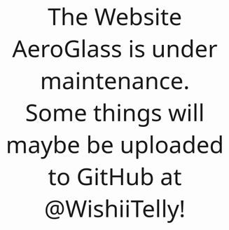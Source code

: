 <!DOCTYPE html>
<!-- saved from url=(0053)file:///C:/Users/user/Desktop/resources/website.html -->
<html>

<head>
  <meta http-equiv="Content-Type" content="text/html; charset=UTF-8">

  <title>AeroGlass Website</title>
  <script>
    var uniqueId = 0;

    function genUniqueKeyframeName() {
      return "seq-" + uniqueId++
    }
    var uniqueId = 0,
      SceneItem = function (n, t, i, r, u) {
        n.style.visibility = "visible";
        this.keyframe_sequence = u;
        this.element = n;
        this.animation_name = t;
        this.animation_duration = r;
        this.keyframes = "@-ms-keyframes " + t + " {" + i + "}"
      },
      KeyframeSequencer = function (n) {
        this._created_keyframes = [];
        this.container_element = n;
        this._sequences = [];
        var t = document.createElement("style");
        document.head.appendChild(t);
        this.stylesheet = t.sheet
      },
      ScenesManager;
    KeyframeSequencer.prototype.addSequence = function (n, t, i, r) {
      var u = {},
        e, s, f, o, h, c;
      for (u.element = n, u.keyframe_name = genUniqueKeyframeName(), u.keyframe_style_str = "@-ms-keyframes " + u
        .keyframe_name + " {", e = 0, f = 0; f < t.length; f++) o = t[f].duration, e += o;
      for (s = 0, f = 0; f < t.length; f++) o = t[f].duration, s += o, h = s / e * 100 + "%", c = t[f].properties, u
        .keyframe_style_str += h + "{" + c + "}";
      u.keyframe_style_str += "}";
      u.delay = i;
      u.duration = e + "s";
      u.fill_mode = r || "both";
      this._sequences.push(u)
    };
    KeyframeSequencer.prototype.playSequence = function () {
      for (var n, i, r = [], t = 0; t < this.container_element.childNodes.length; t++) r.push(this.container_element
        .childNodes[t]);
      for (this.stylesheet.cssText = "", t = 0; t < this._sequences.length; t++) n = this._sequences[t], i = n
        .element, this.stylesheet.insertRule(n.keyframe_style_str, 0), this._created_keyframes.push(n.keyframe_name),
        i.style.msAnimationDuration = n.duration, i.style.msAnimationDelay = n.delay, i.style.msAnimationFillMode = n
        .fill_mode, i.style.msAnimationName = n.keyframe_name
    };
    ScenesManager = function (n) {
      this._event_element = document.createElement("div");
      this._canvas = n;
      this._scenes = [];
      this._playhead = 0;
      this._repeat = !1;
      this._repeat_from = 0;
      this._iteration_count = 0;
      this._max_iteration = 0;
      this.oncomplete_callback = null;
      var t = document.createElement("style");
      document.head.appendChild(t);
      this.stylesheet = t.sheet
    };
    ScenesManager.prototype.addScene = function (n) {
      this._scenes.push(n)
    };
    ScenesManager.prototype.playScenes = function (n) {
      while (this._canvas.hasChildNodes()) this._canvas.removeChild(this._canvas.childNodes[0]);
      n && n.repeat && (this._repeat = n.repeat, n && n.repeat_from && (this._repeat_from = n.repeat_from), n && n
        .repeat_count && (this._max_iteration = n.repeat_count));
      n && n.oncomplete_callback && (this.oncomplete_callback = n.oncomplete_callback);
      this.playCurrentScene()
    };
    ScenesManager.prototype._onPlayNext = function () {
      var n = !1;
      this._playhead + 1 < this._scenes.length ? (this._playhead += 1, this.playCurrentScene()) : (this.stylesheet
        .cssText = "", this._repeat ? (this._playhead = this._repeat_from, this._max_iteration != 0 && this
          ._iteration_count >= this._max_iteration - 1 ? (this.repeat = !1, n = !0) : (this.playCurrentScene(), this
            ._iteration_count += 1)) : n = !0);
      n && this.oncomplete_callback != null && this.oncomplete_callback()
    };
    ScenesManager.prototype.playCurrentScene = function () {
      var u = this,
        t = this._scenes[this._playhead],
        n = t.element,
        i, r;
      this._canvas.appendChild(n);
      i = t.keyframes;
      r = this.stylesheet;
      r.insertRule(i, 0);
      n.has_event || (n.has_event = !0, n.addEventListener("MSAnimationEnd", function (t) {
        t.target === n && u._onPlayNext()
      }));
      n.style.msAnimationName = t.animation_name;
      n.style.msAnimationDuration = t.animation_duration;
      n.style.msAnimationFillMode = "both";
      t.keyframe_sequence && t.keyframe_sequence.playSequence()
    }
    var rtl_mode = false,
      v_offset = 40;

    function setVerticalOffset(n) {
      v_offset = n
    }

    function setTextStyle(n, t) {
      _setTextStyle(n, t, ".instruction_text, .final_text")
    }

    function setSubTextStyle(n, t) {
      _setTextStyle(n, t, ".instruction_text_small, .final_text_small")
    }

    function _setTextStyle(n, t, i) {
      for (var r, u = n.split(";"), o = u[0] + "pt", s = u[1], h = u[2], e = document.querySelectorAll(i), f = 0; f < e
        .length; f++) r = e[f], r.style.fontSize = o, r.style.fontFamily = s, r.style.fontWeight = h, r.style
        .fontColor = t
    }

    function setRTL(n) {
      rtl_mode = n;
      var t;
      n ? (t = document.getElementById("playback_canvas"), t.parentElement.removeChild(t)) : (t = document
        .getElementById("playback_canvas_rtl"), t.parentElement.removeChild(t))
    }

    function initTryThisLaterMessageSequence(n, t, i) {
      var u = document.getElementById("trythislater_overlay_canvas"),
        r = new ScenesManager(u);
      r.addScene(new SceneItem(document.getElementById("trythislater_sequence"), "s0", "to{opacity:0}", "0s", null));
      r.addScene(new SceneItem(document.getElementById("trythislater_sequence"), "s0",
        "from{-ms-animation-timing-function:ease;opacity:0;}15%{opacity:1}85%{opacity:1}to{opacity:1}", n, null));
      r.addScene(new SceneItem(document.getElementById("trythislater_sequence"), "s0", "to{opacity:1}", t, null));
      r.addScene(new SceneItem(document.getElementById("trythislater_sequence"), "s0",
        "from{-ms-animation-timing-function:ease;opacity:1;}15%{opacity:1}85%{opacity:1}to{opacity:0}", i, null));
      r.playScenes({
        repeat: !1
      })
    }

    function initEndSequence() {
      document.getElementById("end_sequence_canvas").style.visibility = "visible";
      var n, t = document.getElementById("end_sequence_canvas");
      n = new ScenesManager(t);
      n.addScene(new SceneItem(document.getElementById("pre_end_sequence"), "es", "to{opacity:1}", "6.2s",
        setPreEndSequence()));
      n.addScene(new SceneItem(document.getElementById("end_sequence"), "es", "to{opacity:1}", "0s", setEndSequence()));
      n.playScenes({
        repeat: !1,
        oncomplete_callback: function () {
          startAnimation()
        }
      })
    }

    function initEndSequenceMessagesOverlay() {
      document.getElementById("final_messages_overlay_canvas").style.visibility = "visible";
      var n, t = document.getElementById("final_messages_overlay_canvas");
      n = new ScenesManager(t);
      n.addScene(new SceneItem(document.getElementById("message_overlay_sequence"), "mos", "to{opacity:1}", "300s",
        setFinalMessagesSequence()));
      n.playScenes({
        repeat: !1
      })
    }

    function addZDPMessage(n) {
      rgZDPMessages[rgZDPMessages.length] = n
    }

    function initZDPEndSequence() {
      initEndSequence();
      document.getElementById("zdp_final_messages_overlay_canvas").style.visibility = "visible";
      nextZDPMessage()
    }

    function nextZDPMessage() {
      document.getElementById("zdp_final_message_text").innerHTML = rgZDPMessages[zdpMessageIndex++];
      var n, t = document.getElementById("zdp_final_messages_overlay_canvas");
      n = new ScenesManager(t);
      n.addScene(new SceneItem(document.getElementById("zdp_message_overlay_sequence"), "mos", "to{opacity:1}", "60s",
        setZDPFinalMessagesSequence()));
      n.playScenes({
        repeat: !1,
        oncomplete_callback: function () {
          zdpMessageIndex >= rgZDPMessages.length && (zdpMessageIndex = 0);
          nextZDPMessage()
        }
      })
    }

    function setFinalMessagesSequence() {
      var i = new KeyframeSequencer(document.getElementById("message_overlay_sequence"));
      var r = 60,
        n = r - 7,
        t = n;
      return i.addSequence(document.getElementById("final_message_text1"), [{
        properties: "-ms-animation-timing-function:cubic-bezier(0.1, 0.9, 0.2, 1);opacity:0;-ms-transform:translate(0px,0px);",
        duration: 0
      }, {
        properties: "-ms-transform:translate(0px,0px);opacity:1;",
        duration: 6
      }, {
        properties: "-ms-animation-timing-function:linear;-ms-transform:translate(0px,0px);opacity:1;",
        duration: n
      }, {
        properties: "-ms-transform:translate(0px,0px);opacity:0;",
        duration: 1
      }], "0s"), i.addSequence(document.getElementById("sub_final_message_text1"), [{
        properties: "-ms-animation-timing-function:cubic-bezier(0.1, 0.9, 0.2, 1);opacity:0;-ms-transform:translate(0px,0px);",
        duration: 0
      }, {
        properties: "-ms-transform:translate(0px,0px);opacity:1;",
        duration: 6
      }, {
        properties: "-ms-animation-timing-function:linear;-ms-transform:translate(0px,0px);opacity:1;",
        duration: n + 2 + (r - 2)
      }, {
        properties: "-ms-animation-timing-function:linear;-ms-transform:translate(0px,0px);opacity:0;",
        duration: 1
      }], "0s"), t += 7, n = r - 2, i.addSequence(document.getElementById("final_message_text2"), [{
        properties: "-ms-animation-timing-function:linear;opacity:0;-ms-transform:translate(0px,0px);",
        duration: 0
      }, {
        properties: "-ms-transform:translate(0px,0px);opacity:1;",
        duration: 1
      }, {
        properties: "-ms-transform:translate(0px,0px);opacity:1;",
        duration: n
      }, {
        properties: "-ms-transform:translate(0px,0px);opacity:0;",
        duration: 1
      }], t + "s"), i.addSequence(document.getElementById("sub_final_message_text2"), [{
        properties: "-ms-animation-timing-function:linear;opacity:0;-ms-transform:translate(0px,0px);",
        duration: 0
      }, {
        properties: "-ms-transform:translate(0px,0px);opacity:0;",
        duration: 1
      }, {
        properties: "-ms-transform:translate(0px,0px);opacity:0;",
        duration: n
      }, {
        properties: "-ms-transform:translate(0px,0px);opacity:0;",
        duration: 1
      }], t + "s"), t += n + 2, i.addSequence(document.getElementById("final_message_text3"), [{
        properties: "-ms-animation-timing-function:linear;opacity:0;-ms-transform:translate(0px,0px);",
        duration: 0
      }, {
        properties: "-ms-transform:translate(0px,0px);opacity:1;",
        duration: 1
      }, {
        properties: "-ms-transform:translate(0px,0px);opacity:1;",
        duration: n
      }, {
        properties: "-ms-transform:translate(0px,0px);opacity:0;",
        duration: 1
      }], t + "s"), i.addSequence(document.getElementById("sub_final_message_text3"), [{
        properties: "-ms-animation-timing-function:linear;opacity:0;-ms-transform:translate(0px,0px);",
        duration: 0
      }, {
        properties: "-ms-transform:translate(0px,0px);opacity:1;",
        duration: 1
      }, {
        properties: "-ms-transform:translate(0px,0px);opacity:1;",
        duration: n * 3 + 4
      }, {
        properties: "-ms-transform:translate(0px,0px);opacity:1;",
        duration: 1
      }], t + "s"), t += n + 2, i.addSequence(document.getElementById("final_message_text4"), [{
        properties: "-ms-animation-timing-function:linear;opacity:0;-ms-transform:translate(0px,0px);",
        duration: 0
      }, {
        properties: "-ms-transform:translate(0px,0px);opacity:1;",
        duration: 1
      }, {
        properties: "-ms-transform:translate(0px,0px);opacity:1;",
        duration: n
      }, {
        properties: "-ms-transform:translate(0px,0px);opacity:0;",
        duration: 1
      }], t + "s"), i.addSequence(document.getElementById("sub_final_message_text4"), [{
        properties: "-ms-animation-timing-function:linear;opacity:0;-ms-transform:translate(0px,0px);",
        duration: 0
      }, {
        properties: "-ms-transform:translate(0px,0px);opacity:0;",
        duration: 1
      }, {
        properties: "-ms-transform:translate(0px,0px);opacity:1;",
        duration: n + 1
      }, {
        properties: "-ms-transform:translate(0px,0px);opacity:0;",
        duration: 1
      }], t + (n + 2) * 2 + "s"), t += n + 2, i.addSequence(document.getElementById("final_message_text5"), [{
        properties: "-ms-animation-timing-function:linear;opacity:0;-ms-transform:translate(0px,0px);",
        duration: 0
      }, {
        properties: "-ms-transform:translate(0px,0px);opacity:1;",
        duration: 1
      }, {
        properties: "-ms-transform:translate(0px,0px);opacity:1;",
        duration: n
      }, {
        properties: "-ms-transform:translate(0px,0px);opacity:1;",
        duration: 1
      }], t + "s"), i.addSequence(document.getElementById("sub_final_message_text5"), [{
        properties: "-ms-animation-timing-function:linear;opacity:0;-ms-transform:translate(0px,0px);",
        duration: 0
      }, {
        properties: "-ms-transform:translate(0px,0px);opacity:0;",
        duration: 1
      }, {
        properties: "-ms-transform:translate(0px,0px);opacity:0;",
        duration: n + 1
      }, {
        properties: "-ms-transform:translate(0px,0px);opacity:0;",
        duration: 1
      }], t + (n + 2) * 3 + "s"), i
    }

    function setZDPFinalMessagesSequence() {
      var n, t, i;
      return n = new KeyframeSequencer(document.getElementById("zdp_message_overlay_sequence")), t = 60, i = t - 7, n
        .addSequence(document.getElementById("zdp_final_message_text"), [{
          properties: "-ms-animation-timing-function:cubic-bezier(0.1, 0.9, 0.2, 1);opacity:0;-ms-transform:translate(0px,0px);",
          duration: 0
        }, {
          properties: "-ms-transform:translate(0px,0px);opacity:1;",
          duration: 6
        }, {
          properties: "-ms-animation-timing-function:linear;-ms-transform:translate(0px,0px);opacity:1;",
          duration: i
        }, {
          properties: "-ms-transform:translate(0px,0px);opacity:0;",
          duration: 1
        }], "0s"), n
    }

    function startAnimation() {
      elm = document.getElementById("color1");
      rCurrent = rValues[currentColor];
      gCurrent = gValues[currentColor];
      bCurrent = bValues[currentColor];
      setTargetColor()
    }

    function setTargetColor() {
      rIncrement = (rValues[targetColor] - rCurrent) / steps;
      gIncrement = (gValues[targetColor] - gCurrent) / steps;
      bIncrement = (bValues[targetColor] - bCurrent) / steps;
      currentColor = (currentColor + 1) % numberColors;
      targetColor = (targetColor + 1) % numberColors;
      currentStep = steps;
      cycleToTargetColor()
    }

    function cycleToTargetColor() {
      currentStep--;
      rCurrent += rIncrement;
      gCurrent += gIncrement;
      bCurrent += bIncrement;
      framesSinceSkip++;
      framesSinceSkip >= skipNthFrame && (framesSinceSkip = 0, elm.style.backgroundColor = "rgb(" + Math.round(
        rCurrent) + "," + Math.round(gCurrent) + "," + Math.round(bCurrent) + ")");
      currentStep > 0 ? callback = requestAnimationFrame(cycleToTargetColor) : setTargetColor()
    }

    function setPreEndSequence() {
      var n;
      return n = new KeyframeSequencer(document.getElementById("pre_end_sequence")), n.addSequence(document
        .getElementById("color0"), [{
          properties: "-ms-animation-timing-function:linear;opacity:0;",
          duration: 0
        }, {
          properties: "opacity:1;",
          duration: 4
        }], "1s"), n
    }

    function setEndSequence() {
      var n;
      return n = new KeyframeSequencer(document.getElementById("end_sequence")), n.addSequence(document.getElementById(
        "color1"), [{
        properties: "-ms-animation-timing-function:linear;opacity:1;",
        duration: 0
      }], "0s"), n
    }

    function initTouchSequence(n) {
      if (n) initEndSequence(), initEndSequenceMessagesOverlay();
      else {
        initTryThisLaterMessageSequence("6s", "21s", "7s");
        var t, i;
        i = rtl_mode ? document.getElementById("playback_canvas_rtl") : document.getElementById("playback_canvas");
        t = new ScenesManager(i);
        t.addScene(new SceneItem(document.getElementById("touch_sequence"), "s1",
          "from{-ms-animation-timing-function:ease;opacity:0;}15%{opacity:1}85%{opacity:1}to{opacity:1}", "6s",
          setTouchSequence0()));
        t.addScene(new SceneItem(document.getElementById("touch_sequence"), "s1",
          "from{-ms-animation-timing-function:ease;opacity:1;}15%{opacity:1}85%{opacity:1}to{opacity:1}", "7s",
          setTouchSequence1()));
        t.addScene(new SceneItem(document.getElementById("touch_sequence"), "s1",
          "from{-ms-animation-timing-function:ease;opacity:1;}15%{opacity:1}85%{opacity:1}to{opacity:1}", "7s",
          setTouchSequence3()));
        t.addScene(new SceneItem(document.getElementById("touch_sequence"), "s1",
          "from{-ms-animation-timing-function:ease;opacity:1;}15%{opacity:1}85%{opacity:1}to{opacity:1}", "7s",
          setTouchSequence3()));
        t.addScene(new SceneItem(document.getElementById("touch_sequence"), "s1",
          "from{-ms-animation-timing-function:ease;opacity:1;}15%{opacity:1}85%{opacity:1}to{opacity:0}", "7s",
          setTouchSequence2()));
        t.playScenes({
          repeat: !1,
          oncomplete_callback: function () {
            initEndSequence();
            initEndSequenceMessagesOverlay()
          }
        })
      }
    }

    function initTouchAndMouseSequence(n) {
      if (n) initEndSequence(), initEndSequenceMessagesOverlay();
      else {
        initTryThisLaterMessageSequence("6s", "57.4s", "7.8s");
        var t, i;
        i = rtl_mode ? document.getElementById("playback_canvas_rtl") : document.getElementById("playback_canvas");
        t = new ScenesManager(i);
        t.addScene(new SceneItem(document.getElementById("touch_sequence"), "s1",
          "from{-ms-animation-timing-function:ease;opacity:0;}15%{opacity:1}85%{opacity:1}to{opacity:1}", "6s",
          setTouchSequence0()));
        t.addScene(new SceneItem(document.getElementById("touch_sequence"), "s1",
          "from{-ms-animation-timing-function:ease;opacity:1;}15%{opacity:1}85%{opacity:1}to{opacity:1}", "7s",
          setTouchSequence1()));
        t.addScene(new SceneItem(document.getElementById("touch_sequence"), "s1",
          "from{-ms-animation-timing-function:ease;opacity:1;}15%{opacity:1}85%{opacity:1}to{opacity:0}", "7s",
          setTouchSequence2()));
        t.addScene(new SceneItem(document.getElementById("mouse_sequence"), "s2",
          "from{-ms-animation-timing-function:ease;opacity:0;}15%{opacity:1}85%{opacity:1}to{opacity:1}", "9.8s",
          setMouseSequence3()));
        t.addScene(new SceneItem(document.getElementById("mouse_sequence"), "s2",
          "from{-ms-animation-timing-function:ease;opacity:1;}15%{opacity:1}85%{opacity:1}to{opacity:0}", "7.8s",
          setMouseSequence2()));
        t.addScene(new SceneItem(document.getElementById("touch_sequence"), "s1",
          "from{-ms-animation-timing-function:ease;opacity:0;}15%{opacity:1}85%{opacity:1}to{opacity:1}", "9s",
          setTouchSequence4()));
        t.addScene(new SceneItem(document.getElementById("touch_sequence"), "s1",
          "from{-ms-animation-timing-function:ease;opacity:1;}15%{opacity:1}85%{opacity:1}to{opacity:0}", "7s",
          setTouchSequence2()));
        t.addScene(new SceneItem(document.getElementById("mouse_sequence"), "s2",
          "from{-ms-animation-timing-function:ease;opacity:0;}15%{opacity:1}85%{opacity:1}to{opacity:1}", "9.8s",
          setMouseSequence3()));
        t.addScene(new SceneItem(document.getElementById("mouse_sequence"), "s2",
          "from{-ms-animation-timing-function:ease;opacity:1;}15%{opacity:1}85%{opacity:1}to{opacity:0}", "7.8s",
          setMouseSequence2()));
        t.playScenes({
          oncomplete_callback: function () {
            initEndSequence();
            initEndSequenceMessagesOverlay()
          }
        })
      }
    }

    function initMouseSequence(n) {
      if (n) initEndSequence(), initEndSequenceMessagesOverlay();
      else {
        initTryThisLaterMessageSequence("14.3s", "15.6s", "7.8s");
        var t, i;
        i = rtl_mode ? document.getElementById("playback_canvas_rtl") : document.getElementById("playback_canvas");
        t = new ScenesManager(i);
        t.addScene(new SceneItem(document.getElementById("mouse_sequence"), "s2",
          "from{-ms-animation-timing-function:ease;opacity:0;}15%{opacity:1}85%{opacity:1}to{opacity:1}", "14.3s",
          setMouseSequence1()));
        t.addScene(new SceneItem(document.getElementById("mouse_sequence"), "s2",
          "from{-ms-animation-timing-function:ease;opacity:1;}15%{opacity:1}85%{opacity:1}to{opacity:1}", "7.8s",
          setMouseSequence2()));
        t.addScene(new SceneItem(document.getElementById("mouse_sequence"), "s2",
          "from{-ms-animation-timing-function:ease;opacity:1;}15%{opacity:1}85%{opacity:1}to{opacity:1}", "7.8s",
          setMouseSequence2()));
        t.addScene(new SceneItem(document.getElementById("mouse_sequence"), "s2",
          "from{-ms-animation-timing-function:ease;opacity:1;}15%{opacity:1}85%{opacity:1}to{opacity:0}", "7.8s",
          setMouseSequence2()));
        t.playScenes({
          repeat: !1,
          oncomplete_callback: function () {
            initEndSequence();
            initEndSequenceMessagesOverlay()
          }
        })
      }
    }

    function setTouchSequence0() {
      var n;
      return rtl_mode ? (n = new KeyframeSequencer(document.getElementById("touch_sequence")), n.addSequence(document
        .getElementById("touch_intro_text"), [{
          properties: "-ms-animation-timing-function:cubic-bezier(0.1, 0.9, 0.2, 1);opacity:0;-ms-transform:translate(0px,0px);",
          duration: 0
        }, {
          properties: "-ms-transform:translate(0px,0px);opacity:1;",
          duration: 2
        }, {
          properties: "-ms-transform:translate(0px,0px);opacity:1;",
          duration: 1
        }, {
          properties: "-ms-transform:translate(0px,0px);opacity:0;",
          duration: 1
        }], "2s"), n.addSequence(document.getElementById("touch_instruction_text"), [{
        properties: "opacity:0;",
        duration: .01
      }], "0s"), n.addSequence(document.getElementById("touch_arrow"), [{
        properties: "opacity:0;",
        duration: .01
      }], "0s"), n.addSequence(document.getElementById("thumbs"), [{
        properties: "opacity:1;",
        duration: .01
      }], "0s"), n.addSequence(document.getElementById("touch_charms"), [{
        properties: "opacity:0;",
        duration: .01
      }], "0s")) : (n = new KeyframeSequencer(document.getElementById("touch_sequence")), n.addSequence(document
        .getElementById("touch_intro_text"), [{
          properties: "-ms-animation-timing-function:cubic-bezier(0.1, 0.9, 0.2, 1);opacity:0;-ms-transform:translate(0px,0px);",
          duration: 0
        }, {
          properties: "-ms-transform:translate(0px,0px);opacity:1;",
          duration: 2
        }, {
          properties: "-ms-transform:translate(0px,0px);opacity:1;",
          duration: 1
        }, {
          properties: "-ms-transform:translate(0px,0px);opacity:0;",
          duration: 1
        }], "2s"), n.addSequence(document.getElementById("touch_instruction_text"), [{
        properties: "opacity:0;",
        duration: .01
      }], "0s"), n.addSequence(document.getElementById("touch_arrow"), [{
        properties: "opacity:0;",
        duration: .01
      }], "0s"), n.addSequence(document.getElementById("thumbs"), [{
        properties: "opacity:1;",
        duration: .01
      }], "0s"), n.addSequence(document.getElementById("touch_charms"), [{
        properties: "opacity:0;",
        duration: .01
      }], "0s")), n
    }

    function setTouchSequence1() {
      var n;
      return rtl_mode ? (n = new KeyframeSequencer(document.getElementById("touch_sequence")), n.addSequence(document
        .getElementById("touch_intro_text"), [{
          properties: "opacity:0;",
          duration: .01
        }], "0s"), n.addSequence(document.getElementById("touch_instruction_text"), [{
        properties: "-ms-animation-timing-function:cubic-bezier(0.1, 0.9, 0.2, 1);opacity:0;-ms-transform:translate(0px,0px);",
        duration: 0
      }, {
        properties: "-ms-transform:translate(0px,0px);opacity:1;",
        duration: 2
      }], "0s"), n.addSequence(document.getElementById("touch_arrow"), [{
        properties: "-ms-animation-timing-function:cubic-bezier(0.1, 0.9, 0.2, 1);-ms-transform:scale(-1,1) translate(120px,0px);",
        duration: 0
      }, {
        properties: "-ms-transform:scale(-1,1) translate(0px,0px);opacity:1;",
        duration: 1
      }, {
        properties: "-ms-transform:scale(-1,1) translate(0px,0px);opacity:0",
        duration: 1.5
      }], "2s"), n.addSequence(document.getElementById("thumbs"), [{
        properties: "-ms-animation-timing-function:ease;-ms-transform:scale(-1,1) rotate(0deg) translate(0px,0px);",
        duration: 0
      }, {
        properties: "-ms-animation-timing-function:ease;-ms-transform:scale(-1,1) rotate(-20deg) translate(-3px,11px);",
        duration: .25
      }, {
        properties: "-ms-transform:scale(-1,1) rotate(0deg) translate(0px,0px);",
        duration: .75
      }], "4s"), n.addSequence(document.getElementById("touch_charms"), [{
        properties: "-ms-animation-timing-function:cubic-bezier(0.1, 0.9, 0.2, 1);-ms-transform:translate(-35px,0px);",
        duration: 0
      }, {
        properties: "-ms-transform:translate(0px,0px);",
        duration: .5
      }, {
        properties: "-ms-transform:translate(0px,0px);opacity:1",
        duration: 1
      }, {
        properties: "-ms-transform:translate(0px,0px);opacity:0",
        duration: 1
      }], "4.05s")) : (n = new KeyframeSequencer(document.getElementById("touch_sequence")), n.addSequence(document
        .getElementById("touch_intro_text"), [{
          properties: "opacity:0;",
          duration: .01
        }], "0s"), n.addSequence(document.getElementById("touch_instruction_text"), [{
        properties: "-ms-animation-timing-function:cubic-bezier(0.1, 0.9, 0.2, 1);opacity:0;-ms-transform:translate(0px,0px);",
        duration: 0
      }, {
        properties: "-ms-transform:translate(0px,0px);opacity:1;",
        duration: 2
      }], "0s"), n.addSequence(document.getElementById("touch_arrow"), [{
        properties: "-ms-animation-timing-function:cubic-bezier(0.1, 0.9, 0.2, 1);-ms-transform:translate(120px,0px);",
        duration: 0
      }, {
        properties: "-ms-transform:translate(0px,0px);opacity:1;",
        duration: 1
      }, {
        properties: "-ms-transform:translate(0px,0px);opacity:0",
        duration: 1.5
      }], "2s"), n.addSequence(document.getElementById("thumbs"), [{
        properties: "-ms-animation-timing-function:ease;-ms-transform:rotate(0deg) translate(0px,0px);",
        duration: 0
      }, {
        properties: "-ms-animation-timing-function:ease;-ms-transform:rotate(-20deg) translate(-3px,11px);",
        duration: .25
      }, {
        properties: "-ms-transform:rotate(0deg) translate(0px,0px);",
        duration: .75
      }], "4s"), n.addSequence(document.getElementById("touch_charms"), [{
        properties: "-ms-animation-timing-function:cubic-bezier(0.1, 0.9, 0.2, 1);-ms-transform:translate(35px,0px);",
        duration: 0
      }, {
        properties: "-ms-transform:translate(0px,0px);",
        duration: .5
      }, {
        properties: "-ms-transform:translate(0px,0px);opacity:1",
        duration: 1
      }, {
        properties: "-ms-transform:translate(0px,0px);opacity:0",
        duration: 1
      }], "4.05s")), n
    }

    function setTouchSequence2() {
      var n;
      return rtl_mode ? (n = new KeyframeSequencer(document.getElementById("touch_sequence")), n.addSequence(document
        .getElementById("touch_intro_text"), [{
          properties: "-ms-animation-timing-function:cubic-bezier(0.1, 0.9, 0.2, 1);opacity:0;-ms-transform:translate(0px,0px);",
          duration: 0
        }, {
          properties: "-ms-transform:translate(0px,0px);opacity:0;",
          duration: 2
        }, {
          properties: "-ms-transform:translate(0px,0px);opacity:0;",
          duration: 1
        }, {
          properties: "-ms-transform:translate(0px,0px);opacity:0;",
          duration: 1
        }], "0s"), n.addSequence(document.getElementById("touch_instruction_text"), [{
        properties: "-ms-animation-timing-function:cubic-bezier(0.1, 0.9, 0.2, 1);opacity:1;-ms-transform:translate(0px,0px);",
        duration: 0
      }, {
        properties: "-ms-transform:translate(0px,0px);opacity:1;",
        duration: 2
      }], "0s"), n.addSequence(document.getElementById("touch_arrow"), [{
        properties: "-ms-animation-timing-function:cubic-bezier(0.1, 0.9, 0.2, 1);-ms-transform:scale(-1,1) translate(120px,0px);",
        duration: 0
      }, {
        properties: "-ms-transform:scale(-1,1) translate(0px,0px);opacity:1;",
        duration: 1
      }, {
        properties: "-ms-transform:scale(-1,1) translate(0px,0px);opacity:0",
        duration: 1.5
      }], "2s"), n.addSequence(document.getElementById("thumbs"), [{
        properties: "-ms-animation-timing-function:ease;-ms-transform:scale(-1,1) rotate(0deg) translate(0px,0px);",
        duration: 0
      }, {
        properties: "-ms-animation-timing-function:ease;-ms-transform:scale(-1,1) rotate(-20deg) translate(-3px,11px);",
        duration: .25
      }, {
        properties: "-ms-transform:scale(-1,1) rotate(0deg) translate(0px,0px);",
        duration: .75
      }], "4s"), n.addSequence(document.getElementById("touch_charms"), [{
        properties: "-ms-animation-timing-function:cubic-bezier(0.1, 0.9, 0.2, 1);-ms-transform:translate(-35px,0px);",
        duration: 0
      }, {
        properties: "-ms-transform:translate(0px,0px);",
        duration: .5
      }, {
        properties: "-ms-transform:translate(0px,0px);opacity:1",
        duration: 1
      }], "4.05s")) : (n = new KeyframeSequencer(document.getElementById("touch_sequence")), n.addSequence(document
        .getElementById("touch_intro_text"), [{
          properties: "-ms-animation-timing-function:cubic-bezier(0.1, 0.9, 0.2, 1);opacity:0;-ms-transform:translate(0px,0px);",
          duration: 0
        }, {
          properties: "-ms-transform:translate(0px,0px);opacity:0;",
          duration: 2
        }, {
          properties: "-ms-transform:translate(0px,0px);opacity:0;",
          duration: 1
        }, {
          properties: "-ms-transform:translate(0px,0px);opacity:0;",
          duration: 1
        }], "0s"), n.addSequence(document.getElementById("touch_instruction_text"), [{
        properties: "-ms-transform:translate(0px,0px);opacity:1;",
        duration: 0
      }, {
        properties: "-ms-transform:translate(0px,0px);opacity:1;",
        duration: 2
      }], "0s"), n.addSequence(document.getElementById("touch_arrow"), [{
        properties: "-ms-animation-timing-function:cubic-bezier(0.1, 0.9, 0.2, 1);-ms-transform:translate(120px,0px);",
        duration: 0
      }, {
        properties: "-ms-transform:translate(0px,0px);opacity:1;",
        duration: 1
      }, {
        properties: "-ms-transform:translate(0px,0px);opacity:0",
        duration: 1.5
      }], "2s"), n.addSequence(document.getElementById("thumbs"), [{
        properties: "-ms-animation-timing-function:ease;-ms-transform:rotate(0deg) translate(0px,0px);",
        duration: 0
      }, {
        properties: "-ms-animation-timing-function:ease;-ms-transform:rotate(-20deg) translate(-3px,11px);",
        duration: .25
      }, {
        properties: "-ms-transform:rotate(0deg) translate(0px,0px);",
        duration: .75
      }], "4s"), n.addSequence(document.getElementById("touch_charms"), [{
        properties: "-ms-animation-timing-function:cubic-bezier(0.1, 0.9, 0.2, 1);-ms-transform:translate(35px,0px);",
        duration: 0
      }, {
        properties: "-ms-transform:translate(0px,0px);",
        duration: 1
      }], "4.05s")), n
    }

    function setTouchSequence3() {
      var n;
      return rtl_mode ? (n = new KeyframeSequencer(document.getElementById("touch_sequence")), n.addSequence(document
        .getElementById("touch_intro_text"), [{
          properties: "-ms-animation-timing-function:cubic-bezier(0.1, 0.9, 0.2, 1);opacity:0;-ms-transform:translate(0px,0px);",
          duration: 0
        }, {
          properties: "-ms-transform:translate(0px,0px);opacity:0;",
          duration: 2
        }, {
          properties: "-ms-transform:translate(0px,0px);opacity:0;",
          duration: 1
        }, {
          properties: "-ms-transform:translate(0px,0px);opacity:0;",
          duration: 1
        }], "0s"), n.addSequence(document.getElementById("touch_instruction_text"), [{
        properties: "-ms-transform:translate(0px,0px);opacity:1;",
        duration: 0
      }, {
        properties: "-ms-transform:translate(0px,0px);opacity:1;",
        duration: 2
      }], "0s"), n.addSequence(document.getElementById("touch_arrow"), [{
        properties: "-ms-animation-timing-function:cubic-bezier(0.1, 0.9, 0.2, 1);-ms-transform:scale(-1,1) translate(120px,0px);",
        duration: 0
      }, {
        properties: "-ms-transform:scale(-1,1) translate(0px,0px);opacity:1;",
        duration: 1
      }, {
        properties: "-ms-transform:scale(-1,1) translate(0px,0px);opacity:0",
        duration: 1.5
      }], "2s"), n.addSequence(document.getElementById("thumbs"), [{
        properties: "-ms-animation-timing-function:ease;-ms-transform:scale(-1,1) rotate(0deg) translate(0px,0px);",
        duration: 0
      }, {
        properties: "-ms-animation-timing-function:ease;-ms-transform:scale(-1,1) rotate(-20deg) translate(-3px,11px);",
        duration: .25
      }, {
        properties: "-ms-transform:scale(-1,1) rotate(0deg) translate(0px,0px);",
        duration: .75
      }], "4s"), n.addSequence(document.getElementById("touch_charms"), [{
        properties: "-ms-animation-timing-function:cubic-bezier(0.1, 0.9, 0.2, 1);-ms-transform:translate(-35px,0px);",
        duration: 0
      }, {
        properties: "-ms-transform:translate(0px,0px);",
        duration: .5
      }, {
        properties: "-ms-transform:translate(0px,0px);opacity:1",
        duration: 1
      }, {
        properties: "-ms-transform:translate(0px,0px);opacity:0",
        duration: 1
      }], "4.05s")) : (n = new KeyframeSequencer(document.getElementById("touch_sequence")), n.addSequence(document
        .getElementById("touch_intro_text"), [{
          properties: "-ms-animation-timing-function:cubic-bezier(0.1, 0.9, 0.2, 1);opacity:0;-ms-transform:translate(0px,0px);",
          duration: 0
        }, {
          properties: "-ms-transform:translate(0px,0px);opacity:0;",
          duration: 2
        }, {
          properties: "-ms-transform:translate(0px,0px);opacity:0;",
          duration: 1
        }, {
          properties: "-ms-transform:translate(0px,0px);opacity:0;",
          duration: 1
        }], "0s"), n.addSequence(document.getElementById("touch_instruction_text"), [{
        properties: "-ms-transform:translate(0px,0px);opacity:1;",
        duration: 0
      }, {
        properties: "-ms-transform:translate(0px,0px);opacity:1;",
        duration: 2
      }], "0s"), n.addSequence(document.getElementById("touch_arrow"), [{
        properties: "-ms-animation-timing-function:cubic-bezier(0.1, 0.9, 0.2, 1);-ms-transform:translate(120px,0px);",
        duration: 0
      }, {
        properties: "-ms-transform:translate(0px,0px);opacity:1;",
        duration: 1
      }, {
        properties: "-ms-transform:translate(0px,0px);opacity:0",
        duration: 1.5
      }], "2s"), n.addSequence(document.getElementById("thumbs"), [{
        properties: "-ms-animation-timing-function:ease;-ms-transform:rotate(0deg) translate(0px,0px);",
        duration: 0
      }, {
        properties: "-ms-animation-timing-function:ease;-ms-transform:rotate(-20deg) translate(-3px,11px);",
        duration: .25
      }, {
        properties: "-ms-transform:rotate(0deg) translate(0px,0px);",
        duration: .75
      }], "4s"), n.addSequence(document.getElementById("touch_charms"), [{
        properties: "-ms-animation-timing-function:cubic-bezier(0.1, 0.9, 0.2, 1);-ms-transform:translate(35px,0px);",
        duration: 0
      }, {
        properties: "-ms-transform:translate(0px,0px);",
        duration: .5
      }, {
        properties: "-ms-transform:translate(0px,0px);opacity:1",
        duration: 1
      }, {
        properties: "-ms-transform:translate(0px,0px);opacity:0",
        duration: 1
      }], "4.05s")), n
    }

    function setTouchSequence4() {
      var n;
      return rtl_mode ? (n = new KeyframeSequencer(document.getElementById("touch_sequence")), n.addSequence(document
        .getElementById("touch_intro_text"), [{
          properties: "opacity:0;",
          duration: .01
        }], "0s"), n.addSequence(document.getElementById("touch_instruction_text"), [{
        properties: "-ms-animation-timing-function:cubic-bezier(0.1, 0.9, 0.2, 1);opacity:0;-ms-transform:translate(0px,0px);",
        duration: 0
      }, {
        properties: "-ms-transform:translate(0px,0px);opacity:1;",
        duration: 2
      }], "2s"), n.addSequence(document.getElementById("touch_arrow"), [{
        properties: "-ms-animation-timing-function:cubic-bezier(0.1, 0.9, 0.2, 1);-ms-transform:scale(-1,1) translate(120px,0px);",
        duration: 0
      }, {
        properties: "-ms-transform:scale(-1,1) translate(0px,0px);opacity:1;",
        duration: 1
      }, {
        properties: "-ms-transform:scale(-1,1) translate(0px,0px);opacity:0",
        duration: 1.5
      }], "4s"), n.addSequence(document.getElementById("thumbs"), [{
        properties: "-ms-animation-timing-function:ease;-ms-transform:scale(-1,1) rotate(0deg) translate(0px,0px);",
        duration: 0
      }, {
        properties: "-ms-animation-timing-function:ease;-ms-transform:scale(-1,1) rotate(-20deg) translate(-3px,11px);",
        duration: .25
      }, {
        properties: "-ms-transform:scale(-1,1) rotate(0deg) translate(0px,0px);",
        duration: .75
      }], "6s"), n.addSequence(document.getElementById("touch_charms"), [{
        properties: "-ms-animation-timing-function:cubic-bezier(0.1, 0.9, 0.2, 1);-ms-transform:translate(-35px,0px);",
        duration: 0
      }, {
        properties: "-ms-transform:translate(0px,0px);",
        duration: .5
      }, {
        properties: "-ms-transform:translate(0px,0px);opacity:1",
        duration: 1
      }, {
        properties: "-ms-transform:translate(0px,0px);opacity:0",
        duration: 1
      }], "6.05s")) : (n = new KeyframeSequencer(document.getElementById("touch_sequence")), n.addSequence(document
        .getElementById("touch_intro_text"), [{
          properties: "opacity:0;",
          duration: .01
        }], "0s"), n.addSequence(document.getElementById("touch_instruction_text"), [{
        properties: "-ms-animation-timing-function:cubic-bezier(0.1, 0.9, 0.2, 1);opacity:0;-ms-transform:translate(0px,0px);",
        duration: 0
      }, {
        properties: "-ms-transform:translate(0px,0px);opacity:1;",
        duration: 2
      }], "2s"), n.addSequence(document.getElementById("touch_arrow"), [{
        properties: "-ms-animation-timing-function:cubic-bezier(0.1, 0.9, 0.2, 1);-ms-transform:translate(120px,0px);",
        duration: 0
      }, {
        properties: "-ms-transform:translate(0px,0px);opacity:1;",
        duration: 1
      }, {
        properties: "-ms-transform:translate(0px,0px);opacity:0",
        duration: 1.5
      }], "4s"), n.addSequence(document.getElementById("thumbs"), [{
        properties: "-ms-animation-timing-function:ease;-ms-transform:rotate(0deg) translate(0px,0px);",
        duration: 0
      }, {
        properties: "-ms-animation-timing-function:ease;-ms-transform:rotate(-20deg) translate(-3px,11px);",
        duration: .25
      }, {
        properties: "-ms-transform:rotate(0deg) translate(0px,0px);",
        duration: .75
      }], "6s"), n.addSequence(document.getElementById("touch_charms"), [{
        properties: "-ms-animation-timing-function:cubic-bezier(0.1, 0.9, 0.2, 1);-ms-transform:translate(35px,0px);",
        duration: 0
      }, {
        properties: "-ms-transform:translate(0px,0px);",
        duration: .5
      }, {
        properties: "-ms-transform:translate(0px,0px);opacity:1",
        duration: 1
      }, {
        properties: "-ms-transform:translate(0px,0px);opacity:0",
        duration: 1
      }], "6.05s")), n
    }

    function setMouseSequence1() {
      var n;
      return rtl_mode ? (n = new KeyframeSequencer(document.getElementById("mouse_sequence")), n.addSequence(document
        .getElementById("mouse_intro_text"), [{
          properties: "-ms-animation-timing-function:cubic-bezier(0.1, 0.9, 0.2, 1);opacity:0;-ms-transform:translate(0px,0px);",
          duration: 0
        }, {
          properties: "-ms-transform:translate(0px,0px);opacity:1;",
          duration: 2
        }, {
          properties: "-ms-transform:translate(0px,0px);opacity:1;",
          duration: 1
        }, {
          properties: "-ms-transform:translate(0px,0px);opacity:0;",
          duration: 1
        }], "2s"), n.addSequence(document.getElementById("mouse_instruction_text"), [{
        properties: "-ms-animation-timing-function:cubic-bezier(0.1, 0.9, 0.2, 1);opacity:0;-ms-transform:translate(0px,0px);",
        duration: 0
      }, {
        properties: "-ms-transform:translate(0px,0px);opacity:1;",
        duration: 2
      }], "6s"), n.addSequence(document.getElementById("cursor"), [{
        properties: "-ms-animation-timing-function:cubic-bezier(0.1, 0.9, 0.2, 1);opacity:0;",
        duration: 0
      }, {
        properties: "opacity:1;-ms-transform:translate(0px,0px)",
        duration: 2
      }, {
        properties: "opacity:1;-ms-transform:translate(0px,0px)",
        duration: 1
      }, {
        properties: "opacity:1;-ms-transform:translate(-130px,-130px)",
        duration: 1
      }], "8s"), n.addSequence(document.getElementById("mouse_arrow"), [{
        properties: "-ms-animation-timing-function:cubic-bezier(0.1, 0.9, 0.2, 1);opacity:0;-ms-transform:translate(0px,0px)",
        duration: 0
      }, {
        properties: "-ms-animation-timing-function:cubic-bezier(0.1, 0.9, 0.2, 1);opacity:1;-ms-transform:translate(0px,0px);",
        duration: 1
      }, {
        properties: "-ms-animation-timing-function:cubic-bezier(0.1, 0.9, 0.2, 1);opacity:1;-ms-transform:translate(0px,0px);",
        duration: .8
      }, {
        properties: "-ms-animation-timing-function:cubic-bezier(0.1, 0.9, 0.2, 1);opacity:0;",
        duration: .7
      }], "9s"), n.addSequence(document.getElementById("mouse_charms"), [{
        properties: "-ms-animation-timing-function:cubic-bezier(0.1, 0.9, 0.2, 1);-ms-transform:translate(-35px,0px);",
        duration: 0
      }, {
        properties: "-ms-transform:translate(4px,0px);",
        duration: .5
      }, {
        properties: "-ms-transform:translate(4px,0px);opacity:1",
        duration: 1
      }, {
        properties: "-ms-transform:translate(4px,0px);opacity:0",
        duration: 1
      }], "11.6s")) : (n = new KeyframeSequencer(document.getElementById("mouse_sequence")), n.addSequence(document
        .getElementById("mouse_intro_text"), [{
          properties: "-ms-animation-timing-function:cubic-bezier(0.1, 0.9, 0.2, 1);opacity:0;-ms-transform:translate(0px,0px);",
          duration: 0
        }, {
          properties: "-ms-transform:translate(0px,0px);opacity:1;",
          duration: 2
        }, {
          properties: "-ms-transform:translate(0px,0px);opacity:1;",
          duration: 1
        }, {
          properties: "-ms-transform:translate(0px,0px);opacity:0;",
          duration: 1
        }], "2s"), n.addSequence(document.getElementById("mouse_instruction_text"), [{
        properties: "-ms-animation-timing-function:cubic-bezier(0.1, 0.9, 0.2, 1);opacity:0;-ms-transform:translate(0px,0px);",
        duration: 0
      }, {
        properties: "-ms-transform:translate(0px,0px);opacity:1;",
        duration: 2
      }], "6s"), n.addSequence(document.getElementById("cursor"), [{
        properties: "-ms-animation-timing-function:cubic-bezier(0.1, 0.9, 0.2, 1);opacity:0;",
        duration: 0
      }, {
        properties: "opacity:1;-ms-transform:translate(0px,0px)",
        duration: 2
      }, {
        properties: "opacity:1;-ms-transform:translate(0px,0px)",
        duration: 1
      }, {
        properties: "opacity:1;-ms-transform:translate(100px,-100px)",
        duration: 1
      }], "8s"), n.addSequence(document.getElementById("mouse_arrow"), [{
        properties: "-ms-animation-timing-function:cubic-bezier(0.1, 0.9, 0.2, 1);opacity:0;-ms-transform:translate(0px,0px)",
        duration: 0
      }, {
        properties: "-ms-animation-timing-function:cubic-bezier(0.1, 0.9, 0.2, 1);opacity:1;-ms-transform:translate(0px,0px);",
        duration: 1
      }, {
        properties: "-ms-animation-timing-function:cubic-bezier(0.1, 0.9, 0.2, 1);opacity:1;-ms-transform:translate(0px,0px);",
        duration: .8
      }, {
        properties: "-ms-animation-timing-function:cubic-bezier(0.1, 0.9, 0.2, 1);opacity:0;",
        duration: .7
      }], "9s"), n.addSequence(document.getElementById("mouse_charms"), [{
        properties: "-ms-animation-timing-function:cubic-bezier(0.1, 0.9, 0.2, 1);-ms-transform:translate(35px,0px);",
        duration: 0
      }, {
        properties: "-ms-transform:translate(0px,0px);",
        duration: .5
      }, {
        properties: "-ms-transform:translate(0px,0px);opacity:1",
        duration: 1
      }, {
        properties: "-ms-transform:translate(0px,0px);opacity:0",
        duration: 1
      }], "11.6s")), n
    }

    function setMouseSequence3() {
      var n;
      return rtl_mode ? (n = new KeyframeSequencer(document.getElementById("mouse_sequence")), n.addSequence(document
        .getElementById("mouse_intro_text"), [{
          properties: "-ms-animation-timing-function:cubic-bezier(0.1, 0.9, 0.2, 1);opacity:0;-ms-transform:translate(0px,0px);",
          duration: 0
        }, {
          properties: "-ms-transform:translate(0px,0px);opacity:0;",
          duration: 2
        }, {
          properties: "-ms-transform:translate(0px,0px);opacity:0;",
          duration: 1
        }, {
          properties: "-ms-transform:translate(0px,0px);opacity:0;",
          duration: 1
        }], "0s"), n.addSequence(document.getElementById("mouse_instruction_text"), [{
        properties: "-ms-animation-timing-function:cubic-bezier(0.1, 0.9, 0.2, 1);opacity:0;-ms-transform:translate(0px,0px);",
        duration: 0
      }, {
        properties: "-ms-transform:translate(0px,0px);opacity:1;",
        duration: 2
      }], "2s"), n.addSequence(document.getElementById("cursor"), [{
        properties: "-ms-animation-timing-function:cubic-bezier(0.1, 0.9, 0.2, 1);opacity:0;",
        duration: 0
      }, {
        properties: "opacity:1;-ms-transform:translate(0px,0px)",
        duration: 2
      }, {
        properties: "opacity:1;-ms-transform:translate(0px,0px)",
        duration: 1
      }, {
        properties: "opacity:1;-ms-transform:translate(-130px,-130px)",
        duration: 1
      }], "4s"), n.addSequence(document.getElementById("mouse_arrow"), [{
        properties: "-ms-animation-timing-function:cubic-bezier(0.1, 0.9, 0.2, 1);opacity:0;-ms-transform:translate(0px,0px)",
        duration: 0
      }, {
        properties: "-ms-animation-timing-function:cubic-bezier(0.1, 0.9, 0.2, 1);opacity:1;-ms-transform:translate(0px,0px);",
        duration: 1
      }, {
        properties: "-ms-animation-timing-function:cubic-bezier(0.1, 0.9, 0.2, 1);opacity:1;-ms-transform:translate(0px,0px);",
        duration: .8
      }, {
        properties: "-ms-animation-timing-function:cubic-bezier(0.1, 0.9, 0.2, 1);opacity:0;",
        duration: .7
      }], "5s"), n.addSequence(document.getElementById("mouse_charms"), [{
        properties: "-ms-animation-timing-function:cubic-bezier(0.1, 0.9, 0.2, 1);-ms-transform:translate(-35px,0px);",
        duration: 0
      }, {
        properties: "-ms-transform:translate(4px,0px);",
        duration: .5
      }, {
        properties: "-ms-transform:translate(4px,0px);opacity:1",
        duration: 1
      }, {
        properties: "-ms-transform:translate(4px,0px);opacity:0",
        duration: 1
      }], "7.6s")) : (n = new KeyframeSequencer(document.getElementById("mouse_sequence")), n.addSequence(document
        .getElementById("mouse_intro_text"), [{
          properties: "-ms-animation-timing-function:cubic-bezier(0.1, 0.9, 0.2, 1);opacity:0;-ms-transform:translate(0px,0px);",
          duration: 0
        }, {
          properties: "-ms-transform:translate(0px,0px);opacity:0;",
          duration: 2
        }, {
          properties: "-ms-transform:translate(0px,0px);opacity:0;",
          duration: 1
        }, {
          properties: "-ms-transform:translate(0px,0px);opacity:0;",
          duration: 1
        }], "0s"), n.addSequence(document.getElementById("mouse_instruction_text"), [{
        properties: "-ms-animation-timing-function:cubic-bezier(0.1, 0.9, 0.2, 1);opacity:0;-ms-transform:translate(0px,0px);",
        duration: 0
      }, {
        properties: "-ms-transform:translate(0px,0px);opacity:1;",
        duration: 2
      }], "2s"), n.addSequence(document.getElementById("cursor"), [{
        properties: "-ms-animation-timing-function:cubic-bezier(0.1, 0.9, 0.2, 1);opacity:0;",
        duration: 0
      }, {
        properties: "opacity:1;-ms-transform:translate(0px,0px)",
        duration: 2
      }, {
        properties: "opacity:1;-ms-transform:translate(0px,0px)",
        duration: 1
      }, {
        properties: "opacity:1;-ms-transform:translate(100px,-100px)",
        duration: 1
      }], "4s"), n.addSequence(document.getElementById("mouse_arrow"), [{
        properties: "-ms-animation-timing-function:cubic-bezier(0.1, 0.9, 0.2, 1);opacity:0;-ms-transform:translate(0px,0px)",
        duration: 0
      }, {
        properties: "-ms-animation-timing-function:cubic-bezier(0.1, 0.9, 0.2, 1);opacity:1;-ms-transform:translate(0px,0px);",
        duration: 1
      }, {
        properties: "-ms-animation-timing-function:cubic-bezier(0.1, 0.9, 0.2, 1);opacity:1;-ms-transform:translate(0px,0px);",
        duration: .8
      }, {
        properties: "-ms-animation-timing-function:cubic-bezier(0.1, 0.9, 0.2, 1);opacity:0;",
        duration: .7
      }], "5s"), n.addSequence(document.getElementById("mouse_charms"), [{
        properties: "-ms-animation-timing-function:cubic-bezier(0.1, 0.9, 0.2, 1);-ms-transform:translate(35px,0px);",
        duration: 0
      }, {
        properties: "-ms-transform:translate(0px,0px);",
        duration: .5
      }, {
        properties: "-ms-transform:translate(0px,0px);opacity:1",
        duration: 1
      }, {
        properties: "-ms-transform:translate(0px,0px);opacity:0",
        duration: 1
      }], "7.6s")), n
    }

    function setMouseSequence2() {
      var n;
      return rtl_mode ? (n = new KeyframeSequencer(document.getElementById("mouse_sequence")), n.addSequence(document
        .getElementById("mouse_intro_text"), [{
          properties: "-ms-animation-timing-function:cubic-bezier(0.1, 0.9, 0.2, 1);opacity:0;-ms-transform:translate(0px,0px);",
          duration: 0
        }, {
          properties: "-ms-transform:translate(0px,0px);opacity:0;",
          duration: 2
        }, {
          properties: "-ms-transform:translate(0px,0px);opacity:0;",
          duration: 1
        }, {
          properties: "-ms-transform:translate(0px,0px);opacity:0;",
          duration: 1
        }], "0s"), n.addSequence(document.getElementById("mouse_instruction_text"), [{
        properties: "-ms-animation-timing-function:cubic-bezier(0.1, 0.9, 0.2, 1);opacity:1;-ms-transform:translate(0px,0px);",
        duration: 0
      }, {
        properties: "-ms-transform:translate(0px,0px);opacity:1;",
        duration: 2
      }], "0s"), n.addSequence(document.getElementById("cursor"), [{
        properties: "-ms-animation-timing-function:cubic-bezier(0.1, 0.9, 0.2, 1);opacity:0;",
        duration: 0
      }, {
        properties: "opacity:1;-ms-transform:translate(0px,0px)",
        duration: 2
      }, {
        properties: "opacity:1;-ms-transform:translate(0px,0px)",
        duration: 1
      }, {
        properties: "opacity:1;-ms-transform:translate(-130px,-130px)",
        duration: 1
      }], "2s"), n.addSequence(document.getElementById("mouse_arrow"), [{
        properties: "-ms-animation-timing-function:cubic-bezier(0.1, 0.9, 0.2, 1);opacity:0;-ms-transform:translate(0px,0px)",
        duration: 0
      }, {
        properties: "-ms-animation-timing-function:cubic-bezier(0.1, 0.9, 0.2, 1);opacity:1;-ms-transform:translate(0px,0px);",
        duration: 1
      }, {
        properties: "-ms-animation-timing-function:cubic-bezier(0.1, 0.9, 0.2, 1);opacity:1;-ms-transform:translate(0px,0px);",
        duration: .8
      }, {
        properties: "-ms-animation-timing-function:cubic-bezier(0.1, 0.9, 0.2, 1);opacity:0;",
        duration: .7
      }], "3s"), n.addSequence(document.getElementById("mouse_charms"), [{
        properties: "-ms-animation-timing-function:cubic-bezier(0.1, 0.9, 0.2, 1);-ms-transform:translate(-35px,0px);",
        duration: 0
      }, {
        properties: "-ms-transform:translate(4px,0px);",
        duration: .5
      }, {
        properties: "-ms-transform:translate(4px,0px);opacity:1",
        duration: 1
      }, {
        properties: "-ms-transform:translate(4px,0px);opacity:0",
        duration: 1
      }], "5.6s")) : (n = new KeyframeSequencer(document.getElementById("mouse_sequence")), n.addSequence(document
        .getElementById("mouse_intro_text"), [{
          properties: "-ms-animation-timing-function:cubic-bezier(0.1, 0.9, 0.2, 1);opacity:0;-ms-transform:translate(0px,0px);",
          duration: 0
        }, {
          properties: "-ms-transform:translate(0px,0px);opacity:0;",
          duration: 2
        }, {
          properties: "-ms-transform:translate(0px,0px);opacity:0;",
          duration: 1
        }, {
          properties: "-ms-transform:translate(0px,0px);opacity:0;",
          duration: 1
        }], "0s"), n.addSequence(document.getElementById("mouse_instruction_text"), [{
        properties: "-ms-transform:translate(0px,0px);opacity:1;",
        duration: 0
      }, {
        properties: "-ms-transform:translate(0px,0px);opacity:1;",
        duration: 2
      }], "0s"), n.addSequence(document.getElementById("cursor"), [{
        properties: "-ms-animation-timing-function:cubic-bezier(0.1, 0.9, 0.2, 1);opacity:0;",
        duration: 0
      }, {
        properties: "opacity:1;-ms-transform:translate(0px,0px)",
        duration: 2
      }, {
        properties: "opacity:1;-ms-transform:translate(0px,0px)",
        duration: 1
      }, {
        properties: "opacity:1;-ms-transform:translate(100px,-100px)",
        duration: 1
      }], "2s"), n.addSequence(document.getElementById("mouse_arrow"), [{
        properties: "-ms-animation-timing-function:cubic-bezier(0.1, 0.9, 0.2, 1);opacity:0;-ms-transform:translate(0px,0px)",
        duration: 0
      }, {
        properties: "-ms-animation-timing-function:cubic-bezier(0.1, 0.9, 0.2, 1);opacity:1;-ms-transform:translate(0px,0px);",
        duration: 1
      }, {
        properties: "-ms-animation-timing-function:cubic-bezier(0.1, 0.9, 0.2, 1);opacity:1;-ms-transform:translate(0px,0px);",
        duration: .8
      }, {
        properties: "-ms-animation-timing-function:cubic-bezier(0.1, 0.9, 0.2, 1);opacity:0;",
        duration: .7
      }], "3s"), n.addSequence(document.getElementById("mouse_charms"), [{
        properties: "-ms-animation-timing-function:cubic-bezier(0.1, 0.9, 0.2, 1);-ms-transform:translate(35px,0px);",
        duration: 0
      }, {
        properties: "-ms-transform:translate(0px,0px);",
        duration: .5
      }, {
        properties: "-ms-transform:translate(0px,0px);opacity:1",
        duration: 1
      }, {
        properties: "-ms-transform:translate(0px,0px);opacity:0",
        duration: 1
      }], "5.6s")), n
    }

    function init() {
      document.getElementById("playback_canvas" + (rtl_mode ? "_rtl" : "")).style.visibility = "visible";
      centerPos();
      window.onresize = function () {
        centerPos()
      }
    }

    function adjustInstructionText() {
      for (var t, u, r, i = window.innerWidth, f = 564, e = document.querySelectorAll(".instruction_text"), n = 0; n < e
        .length; n++) t = e[n], t.style.width = i + "px", t.style.left = (f - i) / 2 + "px", t.style.top = -t
        .clientHeight - 40 + "px";
      for (u = document.querySelectorAll(".instruction_text_small"), n = 0; n < u.length; n++) r = u[n], r.style.width =
        i + "px", r.style.left = (f - i) / 2 + "px", r.style.top = "390px"
    }

    function centerPos() {
      var f, e, n, t;
      adjustInstructionText();
      var o = 564,
        s = 390,
        i = window.innerWidth,
        r = window.innerHeight,
        h = document.querySelector("#playback_canvas" + (rtl_mode ? "_rtl" : ""));
      h.style.left = (i - o) / 2 + "px";
      h.style.top = (r - s) / 2 + v_offset + "px";
      f = document.querySelector("#trythislater_overlay_canvas");
      f.style.left = (i - o) / 2 + "px";
      f.style.top = (r - s) / 2 + v_offset + "px";
      var u = document.querySelectorAll(".final_text"),
        i = window.innerWidth,
        r = window.innerHeight;
      for (n = 0; n < u.length; n++) t = u[n], t.style.width = i + "px", t.style.top = (r - t.offsetHeight) / 2 + "px";
      var u = document.querySelectorAll(".final_text_small"),
        i = window.innerWidth,
        r = window.innerHeight;
      for (n = 0; n < u.length; n++) t = u[n], t.style.width = i + "px", t.style.top = Math.floor((r - t.offsetHeight +
        120) / 2) + "px";
      for (e = document.querySelectorAll(".fullscreen_color"), n = 0; n < e.length; n++) t = e[n], t.style.width =
        window.outerWidth + "px", t.style.height = window.outerHeight + "px"
    }

    function endAnimation() {
      var n, t = document.getElementById("drape");
      n = new ScenesManager(t);
      n.addScene(new SceneItem(document.getElementById("wrap_up_sequence"), "ws", "to{opacity:1}", "5.2s",
        setWrapUpSequence()));
      n.playScenes();
      setTimeout(function () {
        for (var i, t = document.querySelector("#container").childNodes, n = 0; n < t.length; n++) i = t[n],
          document.querySelector("#container").removeChild(i)
      }, 2e3)
    }

    function setWrapUpSequence() {
      var n;
      return n = new KeyframeSequencer(document.getElementById("wrap_up_sequence")), n.addSequence(document
        .getElementById("finish_text"), [{
          properties: "-ms-animation-timing-function:cubic-bezier(0.1, 0.9, 0.2, 1);opacity:0;-ms-transform:translate(0px,0px);",
          duration: 0
        }, {
          properties: "-ms-transform:translate(0px,0px);opacity:1;",
          duration: 1
        }, {
          properties: "-ms-transform:translate(0px,0px);opacity:1;",
          duration: 2
        }, {
          properties: "-ms-transform:translate(0px,0px);opacity:0;",
          duration: 1
        }], "1s"), n.addSequence(document.getElementById("black_panel"), [{
        properties: "-ms-animation-timing-function:linear;opacity:0;",
        duration: 0
      }, {
        properties: "opacity:1;",
        duration: 1
      }], "0s"), n
    }

    function setUserColor(n, t) {
      for (var i, u = document.getElementsByClassName("user_color1"), r = 0; r < u.length; r++) i = u[r], i.attributes
        .fill ? i.attributes.fill.value = n : i.style.backgroundColor = n;
      for (u = document.getElementsByClassName("user_color2"), r = 0; r < u.length; r++) i = u[r], i.attributes.fill ? i
        .attributes.fill.value = t : i.style.backgroundColor = t
    }

    function setItemText(n, t) {
      document.getElementById(n).innerHTML = t
    }

    function setAriaLabel(n, t) {
      document.getElementById(n).setAttribute("aria-label", t)
    }
    var rtl_mode = !1,
      v_offset = 40,
      zdpMessageIndex = 0,
      rgZDPMessages = [],
      elm, rCurrent, gCurrent, bCurrent, rIncrement, gIncrement, bIncrement, steps = 240,
      currentStep = 240,
      skipNthFrame = 3,
      framesSinceSkip = 0,
      numberColors = 2,
      currentColor = 0,
      targetColor = 1,
      rValues = [0, 0],
      gValues = [0, 0],
      bValues = [0, 0],
      callback = null
  </script>
  
  <link rel="stylesheet" href="index.d2510029.css">
</head>
<body>
  <div id="container">
  </div>
  <div id="final_messages_overlay_canvas"
    style="/* visibility: hidden; */position: unset;text-align: center;font-size: 40pt;font-family: Segoe UI;vertical-align: middle;height: 400px;">
    <div id="message_overlay_sequence">
      <div class="center">
        <div id="final_message_text1" aria-hidden="true">
          The Website AeroGlass is under maintenance.
        </div>
        <div id="sub_final_message_text1" aria-hidden="true" class="final_text_small">
          Some things will maybe be uploaded to GitHub at @WishiiTelly!
        </div>
      </div>
    </div>
  </div>
  <div id="zdp_final_messages_overlay_canvas" style="visibility: hidden; position: absolute; top: 0px; left: 0px">
    <div id="zdp_message_overlay_sequence">
      <div class="final_text">
        <div id="zdp_final_message_text" aria-hidden="true">
          [ZDP Installing Updates]
        </div>
      </div>
      <div id="zdp_sub_final_message_text" class="final_text_small" aria-hidden="true">
        [ZDP Don't turn off your PC]
      </div>
    </div>
  </div>
  <div class="circles">
    <div class="circle1"></div>
    <div class="circle2"></div>
    <div class="circle3"></div>
  </div>
  <div id="drape" style="visibility: hidden">
    <div id="wrap_up_sequence">
      <div id="black_panel" class="fullscreen_color user_color1" style="background-color: rgb(0,0,0)"></div>
      <div id="finish_text" class="final_text" style="color:#fff" aria-hidden="true">
        [Let's start]
      </div>
    </div>
  </div>
</body>
</html>
